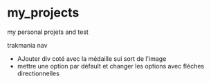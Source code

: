# my_projects
my personal projets and test

trakmania nav

- AJouter div coté avec la médaille sui sort de l'image
- mettre une option par défault et changer les options avec fléches directionnelles
